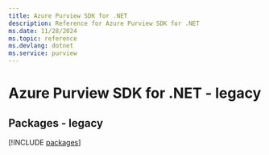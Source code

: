 ```yaml
---
title: Azure Purview SDK for .NET
description: Reference for Azure Purview SDK for .NET
ms.date: 11/28/2024
ms.topic: reference
ms.devlang: dotnet
ms.service: purview
---
```

# Azure Purview SDK for .NET - legacy
## Packages - legacy
[!INCLUDE [packages](purview-index.md)]